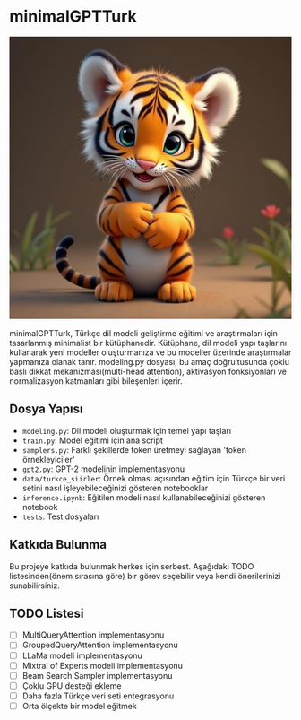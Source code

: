 # minimalGPTTurk

![tatlis kaplan](assets/tatli_kaplan.jpg)

minimalGPTTurk, Türkçe dil modeli geliştirme eğitimi ve araştırmaları için tasarlanmış minimalist bir kütüphanedir. Kütüphane, dil modeli yapı taşlarını kullanarak yeni modeller oluşturmanıza ve bu modeller üzerinde araştırmalar yapmanıza olanak tanır. modeling.py dosyası, bu amaç doğrultusunda çoklu başlı dikkat mekanizması(multi-head attention), aktivasyon fonksiyonları ve normalizasyon katmanları gibi bileşenleri içerir.

## Dosya Yapısı

- `modeling.py`: Dil modeli oluşturmak için temel yapı taşları
- `train.py`: Model eğitimi için ana script
- `samplers.py`: Farklı şekillerde token üretmeyi sağlayan 'token örnekleyiciler'
- `gpt2.py`: GPT-2 modelinin implementasyonu
- `data/turkce_siirler`: Örnek olması açısından eğitim için Türkçe bir veri setini nasıl işleyebileceğinizi gösteren notebooklar
- `inference.ipynb`: Eğitilen modeli nasıl kullanabileceğinizi gösteren notebook
- `tests`: Test dosyaları

## Katkıda Bulunma

Bu projeye katkıda bulunmak herkes için serbest. Aşağıdaki TODO listesinden(önem sırasına göre) bir görev seçebilir veya kendi önerilerinizi sunabilirsiniz.

## TODO Listesi

- [ ] MultiQueryAttention implementasyonu
- [ ] GroupedQueryAttention implementasyonu
- [ ] LLaMa modeli implementasyonu
- [ ] Mixtral of Experts modeli implementasyonu
- [ ] Beam Search Sampler implementasyonu
- [ ] Çoklu GPU desteği ekleme
- [ ] Daha fazla Türkçe veri seti entegrasyonu
- [ ] Orta ölçekte bir model eğitmek
